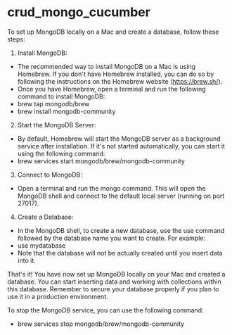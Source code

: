 # crud_mongo_cucumber

To set up MongoDB locally on a Mac and create a database, follow these steps:

1. Install MongoDB:

- The recommended way to install MongoDB on a Mac is using Homebrew. If you don't have Homebrew installed, you can do so by following the instructions on the Homebrew website (https://brew.sh/).
- Once you have Homebrew, open a terminal and run the following command to install MongoDB:
- brew tap mongodb/brew
- brew install mongodb-community

2. Start the MongoDB Server:

- By default, Homebrew will start the MongoDB server as a background service after installation. If it's not started automatically, you can start it using the following command:
- brew services start mongodb/brew/mongodb-community

3. Connect to MongoDB:

- Open a terminal and run the mongo command. This will open the MongoDB shell and connect to the default local server (running on port 27017).

4. Create a Database:

- In the MongoDB shell, to create a new database, use the use command followed by the database name you want to create. For example:
- use mydatabase
- Note that the database will not be actually created until you insert data into it.

That's it! You have now set up MongoDB locally on your Mac and created a database. You can start inserting data and working with collections within this database. Remember to secure your database properly if you plan to use it in a production environment.

To stop the MongoDB service, you can use the following command:
- brew services stop mongodb/brew/mongodb-community


